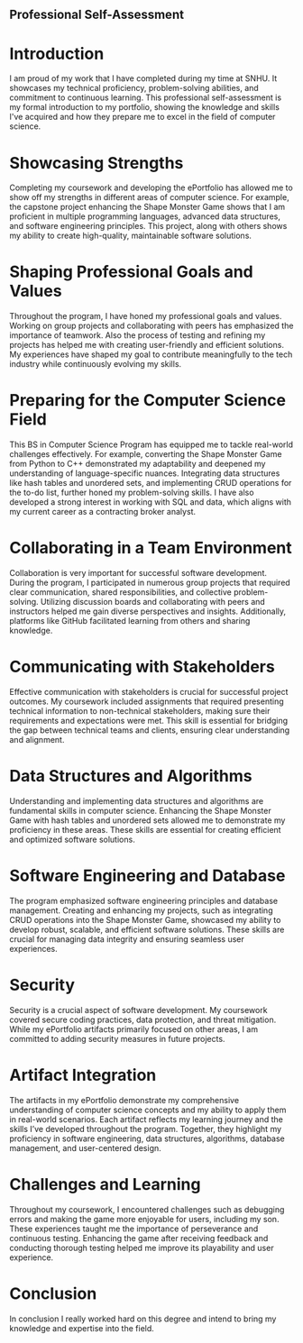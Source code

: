 ## Professional Self-Assessment
# Introduction
I am proud of my work that I have completed during my time at SNHU. It showcases my technical proficiency, problem-solving abilities, and commitment to continuous learning. This professional self-assessment is my formal introduction to my portfolio, showing the knowledge and skills I've acquired and how they prepare me to excel in the field of computer science.

# Showcasing Strengths
Completing my coursework and developing the ePortfolio has allowed me to show off my strengths in different areas of computer science. For example, the capstone project enhancing the Shape Monster Game shows that I am proficient in multiple programming languages, advanced data structures, and software engineering principles. This project, along with others shows my ability to create high-quality, maintainable software solutions.

# Shaping Professional Goals and Values
Throughout the program, I have honed my professional goals and values. Working on group projects and collaborating with peers has emphasized the importance of teamwork. Also the process of testing and refining my projects has helped me with creating user-friendly and efficient solutions. My experiences have shaped my goal to contribute meaningfully to the tech industry while continuously evolving my skills.

# Preparing for the Computer Science Field
This BS in Computer Science Program has equipped me to tackle real-world challenges effectively. For example, converting the Shape Monster Game from Python to C++ demonstrated my adaptability and deepened my understanding of language-specific nuances. Integrating data structures like hash tables and unordered sets, and implementing CRUD operations for the to-do list, further honed my problem-solving skills. I have also developed a strong interest in working with SQL and data, which aligns with my current career as a contracting broker analyst.

# Collaborating in a Team Environment
Collaboration is very important for successful software development. During the program, I participated in numerous group projects that required clear communication, shared responsibilities, and collective problem-solving. Utilizing discussion boards and collaborating with peers and instructors helped me gain diverse perspectives and insights. Additionally, platforms like GitHub facilitated learning from others and sharing knowledge.

# Communicating with Stakeholders
Effective communication with stakeholders is crucial for successful project outcomes. My coursework included assignments that required presenting technical information to non-technical stakeholders, making sure their requirements and expectations were met. This skill is essential for bridging the gap between technical teams and clients, ensuring clear understanding and alignment.

# Data Structures and Algorithms
Understanding and implementing data structures and algorithms are fundamental skills in computer science. Enhancing the Shape Monster Game with hash tables and unordered sets allowed me to demonstrate my proficiency in these areas. These skills are essential for creating efficient and optimized software solutions.

# Software Engineering and Database
The program emphasized software engineering principles and database management. Creating and enhancing my projects, such as integrating CRUD operations into the Shape Monster Game, showcased my ability to develop robust, scalable, and efficient software solutions. These skills are crucial for managing data integrity and ensuring seamless user experiences.

# Security
Security is a crucial aspect of software development. My coursework covered secure coding practices, data protection, and threat mitigation. While my ePortfolio artifacts primarily focused on other areas, I am committed to adding security measures in future projects. 

# Artifact Integration
The artifacts in my ePortfolio demonstrate my comprehensive understanding of computer science concepts and my ability to apply them in real-world scenarios. Each artifact reflects my learning journey and the skills I’ve developed throughout the program. Together, they highlight my proficiency in software engineering, data structures, algorithms, database management, and user-centered design.

# Challenges and Learning
Throughout my coursework, I encountered challenges such as debugging errors and making the game more enjoyable for users, including my son. These experiences taught me the importance of perseverance and continuous testing. Enhancing the game after receiving feedback and conducting thorough testing helped me improve its playability and user experience.

# Conclusion 
In conclusion I really worked hard on this degree and intend to bring my knowledge and expertise into the field. 
